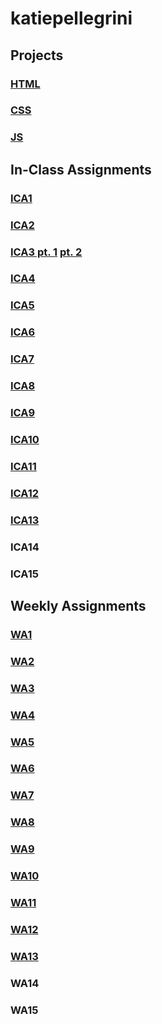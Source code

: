 # katiepellegrini


## Projects

### [HTML](https://katiepelle.github.io/katiepellegrini/html-midterm.html)
    
### [CSS](https://katiepelle.github.io/katiepellegrini/css/midterm.html)
    
### [JS](https://katiepelle.github.io/katiepellegrini/js/assignment13.html)
    
## In-Class Assignments
        
### [ICA1](https://katiepelle.github.io/katiepellegrini/ica/ica1.html)
        
### [ICA2](https://katiepelle.github.io/katiepellegrini/ica/ica2.html)
        
### [ICA3 pt. 1](https://katiepelle.github.io/katiepellegrini/ica/ica3a.html) [pt. 2](https://katiepelle.github.io/katiepellegrini/ica/ica3b.html)
    
### [ICA4](https://katiepelle.github.io/katiepellegrini/ica/ica4.html)
        
### [ICA5](https://katiepelle.github.io/katiepellegrini/ica/ica5.html)
            
### [ICA6](https://katiepelle.github.io/katiepellegrini/ica/ica6/ica6-part1.html)
        
### [ICA7](https://katiepelle.github.io/katiepellegrini/ica/ica7.html)
        
### [ICA8](https://www.pictureofhotdog.com/make-it-a-winner)
    
### [ICA9](https://www.pictureofhotdog.com/make-it-a-winner)
        
### [ICA10](https://katiepelle.github.io/katiepellegrini/ica/ica10.html)
            
### [ICA11](https://katiepelle.github.io/katiepellegrini/ica/ica11/ica11.html)
        
### [ICA12](https://katiepelle.github.io/katiepellegrini/ica/ica12/ica12.html)
        
### [ICA13](https://katiepelle.github.io/katiepellegrini/ica/wa13/wa13.html)
    
### ICA14
        
### ICA15
    
## Weekly Assignments

### [WA1](https://katiepelle.github.io/katiepellegrini/wa/wa1.html)
    
### [WA2](https://katiepelle.github.io/katiepellegrini/wa/wa2.html)
    
### [WA3](https://katiepelle.github.io/katiepellegrini/wa/wa3.html)
    
### [WA4](https://katiepelle.github.io/katiepellegrini/wa/wa4.html)
    
### [WA5](https://katiepelle.github.io/katiepellegrini/wa/wa5.html)
    
### [WA6](https://katiepelle.github.io/katiepellegrini/wa/wa6.html)
    
### [WA7](https://katiepelle.github.io/katiepellegrini/wa/wa7/wa7.html)
    
### [WA8](https://katiepelle.github.io/katiepellegrini/wa/wa8.html)
    
### [WA9](https://katiepelle.github.io/katiepellegrini/wa/wa9.html)
    
### [WA10](https://katiepelle.github.io/katiepellegrini/wa/wa10/assignment9.html)
    
### [WA11](https://katiepelle.github.io/katiepellegrini/wa/wa11/wa11.html)
    
### [WA12](https://katiepelle.github.io/katiepellegrini/wa/wa12/wa12.html)
    
### [WA13](https://katiepelle.github.io/katiepellegrini/js/assignment13.html)
    
### WA14
    
### WA15
